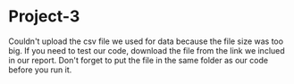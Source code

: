 # Project-3
Couldn't upload the csv file we used for data because the file size was too big. If you need to test our code, download the file from the link we inclued in our report.
Don't forget to put the file in the same folder as our code before you run it.
